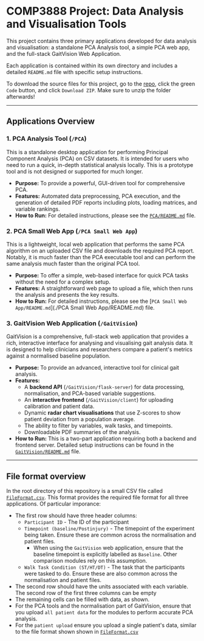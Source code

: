 # COMP3888 Project: Data Analysis and Visualisation Tools

This project contains three primary applications developed for data analysis and visualisation: a standalone PCA Analysis tool, a simple PCA web app, and the full-stack GaitVision Web Application.

Each application is contained within its own directory and includes a detailed `README.md` file with specific setup instructions.

To download the source files for this project, go to the [repo](https://github.com/pangwuu/GaitVision), click the green `Code` button, and click `Download ZIP`. Make sure to unzip the folder afterwards!

---

## Applications Overview

### 1. PCA Analysis Tool (`/PCA`)

This is a standalone desktop application for performing Principal Component Analysis (PCA) on CSV datasets. It is intended for users who need to run a quick, in-depth statistical analysis locally. This is a prototype tool and is not designed or supported for much longer.

*   **Purpose:** To provide a powerful, GUI-driven tool for comprehensive PCA.
*   **Features:** Automated data preprocessing, PCA execution, and the generation of detailed PDF reports including plots, loading matrices, and variable rankings.
*   **How to Run:** For detailed instructions, please see the [`PCA/README.md`](./PCA/README.md) file.

### 2. PCA Small Web App (`/PCA Small Web App`)

This is a lightweight, local web application that performs the same PCA algorithm on an uploaded CSV file and downloads the required PCA report. Notably, it is much faster than the PCA executable tool and can perform the same analysis much faster than the original PCA tool.

*   **Purpose:** To offer a simple, web-based interface for quick PCA tasks without the need for a complex setup.
*   **Features:** A straightforward web page to upload a file, which then runs the analysis and presents the key results.
*   **How to Run:** For detailed instructions, please see the [`PCA Small Web App/README.md`](./PCA Small Web App/README.md) file.

### 3. GaitVision Web Application (`/GaitVision`)

GaitVision is a comprehensive, full-stack web application that provides a rich, interactive interface for analysing and visualising gait analysis data. It is designed to help clinicians and researchers compare a patient's metrics against a normalised baseline population.

*   **Purpose:** To provide an advanced, interactive tool for clinical gait analysis.
*   **Features:**
    *   A **backend API** (`/GaitVision/flask-server`) for data processing, normalisation, and PCA-based variable suggestions.
    *   An **interactive frontend** (`/GaitVision/client`) for uploading calibration and patient data.
    *   Dynamic **radar chart visualisations** that use Z-scores to show patient deviation from a population average.
    *   The ability to filter by variables, walk tasks, and timepoints.
    *   Downloadable PDF summaries of the analysis.
*   **How to Run:** This is a two-part application requiring both a backend and frontend server. Detailed setup instructions can be found in the [`GaitVision/README.md`](./GaitVision/README.md) file.

---

## File format overview

In the root directory of this repository is a small CSV file called [`FileFormat.csv`](./FileFormat.csv). This format provides the required file format for all three applications. Of particular imporance:
* The first row should have three header columns:
    * `Participant ID` - The ID of the participant
    * `Timepoint (baseline/Postinjury)` - The timepoint of the experiment being taken. Ensure these are common across the normalisation and patient files.
        * When using the `GaitVision` web application, ensure that the baseline timepoint is explicitly labelled as `Baseline`. Other comparison modules rely on this assumption.
    * `Walk Task Condition (ST/HT/DT)` - The task that the participants were tasked to do. Ensure these are also common across the normalisation and patient files.
* The second row should have the units associated with each variable. The second row of the first three columns can be empty
* The remaining cells can be filled with data, as shown.
* For the PCA tools and the normalisation part of GaitVision, ensure that you upload `all patient data` for the modules to perform accurate PCA analysis.
* For the `patient upload` ensure you upload a single patient's data, similar to the file format shown shown in [`FileFormat.csv`](./FileFormat.csv)
